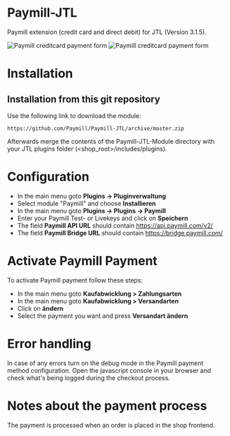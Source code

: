 Paymill-JTL
====================

Paymill extension (credit card and direct debit) for JTL (Version 3.1.5).

![Paymill creditcard payment form](https://raw.github.com/Paymill/Paymill-Oxid/master/Paymill-JTL-Module/paymill_cc_form_de.png)
![Paymill creditcard payment form](https://raw.github.com/Paymill/Paymill-Oxid/master/Paymill-JTL-Module/paymill_elv_form_de.png)

# Installation

## Installation from this git repository

Use the following link to download the module:

    https://github.com/Paymill/Paymill-JTL/archive/master.zip

Afterwards merge the contents of the Paymill-JTL-Module directory with your JTL plugins folder (<shop_root>/includes/plugins).

# Configuration

- In the main menu goto **Plugins -> Pluginverwaltung**
- Select module "Paymill" and choose **Installieren**
- In the main menu goto **Plugins -> Plugins -> Paymill**
- Enter your Paymill Test- or Livekeys and click on **Speichern**
- The field **Paymill API URL** should contain https://api.paymill.com/v2/
- The field **Paymill Bridge URL** should contain https://bridge.paymill.com/

# Activate Paymill Payment

To activate Paymill payment follow these steps:

- In the main menu goto **Kaufabwicklung > Zahlungsarten**
- In the main menu goto **Kaufabwicklung > Versandarten**
- Click on **ändern**
- Select the payment you want and press **Versandart ändern**

# Error handling

In case of any errors turn on the debug mode in the Paymill payment method configuration. Open the javascript console in your browser and check what's being logged during the checkout process.

# Notes about the payment process

The payment is processed when an order is placed in the shop frontend.
